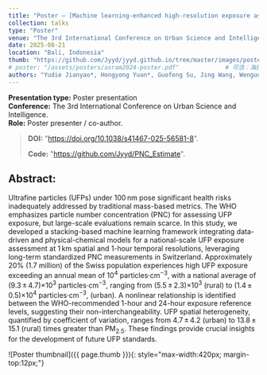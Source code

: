 ```yaml
---
title: "Poster — [Machine learning-enhanced high-resolution exposure assessment of ultrafine particles]"
collection: talks
type: "Poster"
venue: "The 3rd International Conference on Urban Science and Intelligence — Outstanding Poster Award, 2025"
date: 2025-08-21
location: "Bali, Indonesia"
thumb: "https://github.com/Jyyd/jyyd.github.io/tree/master/images/poster202508.jpg"   # 上传你的海报缩略图并修改路径
# poster: "/assets/posters/asram2024-poster.pdf"             # 可选：海报 PDF 链接
authors: "Yudie Jianyao*, Hongyong Yuan*, Guofeng Su, Jing Wang, Wenguo Weng & Xiaole Zhang#"
---
```

**Presentation type:** Poster presentation  
**Conference:** The 3rd International Conference on Urban Science and Intelligence.  
**Role:** Poster presenter / co-author.
>**DOI:** "https://doi.org/10.1038/s41467-025-56581-8".
>
>**Code:** "https://github.com/Jyyd/PNC_Estimate".

## Abstract:  
Ultrafine particles (UFPs) under 100 nm pose significant health risks inadequately addressed by traditional mass-based metrics. The WHO emphasizes particle number concentration (PNC) for assessing UFP exposure, but large-scale evaluations remain scarce. In this study, we developed a stacking-based machine learning framework integrating data-driven and physical-chemical models for a national-scale UFP exposure assessment at 1 km spatial and 1-hour temporal resolutions, leveraging long-term standardized PNC measurements in Switzerland. Approximately 20% (1.7 million) of the Swiss population experiences high UFP exposure exceeding an annual mean of 10<sup>4</sup> particles‧cm<sup>−3</sup>, with a national average of (9.3 ± 4.7)×10<sup>3</sup> particles‧cm<sup>−3</sup>, ranging from (5.5 ± 2.3)×10<sup>3</sup> (rural) to (1.4 ± 0.5)×10<sup>4</sup> particles‧cm<sup>−3</sup>, (urban). A nonlinear relationship is identified between the WHO-recommended 1-hour and 24-hour exposure reference levels, suggesting their non-interchangeability. UFP spatial heterogeneity, quantified by coefficient of variation, ranges from 4.7 ± 4.2 (urban) to 13.8 ± 15.1 (rural) times greater than PM<sub>2.5</sub>. These findings provide crucial insights for the development of future UFP standards.

![Poster thumbnail]({{ page.thumb }}){: style="max-width:420px; margin-top:12px;"}
